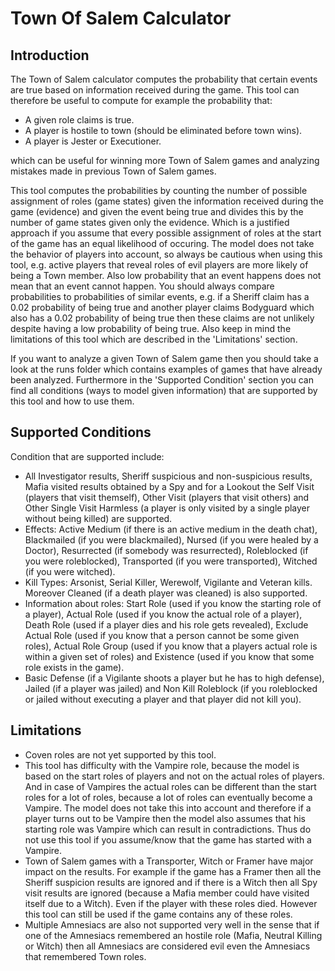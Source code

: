 # Town Of Salem Calculator
## Introduction
The Town of Salem calculator computes the probability that certain events are true based on information received during the game. This tool can therefore be useful to compute for example the probability that:
- A given role claims is true.
- A player is hostile to town (should be eliminated before town wins).
- A player is Jester or Executioner.

which can be useful for winning more Town of Salem games and analyzing mistakes made in previous Town of Salem games. 

This tool computes the probabilities by counting the number of possible assignment of roles (game states) given the information received during the game (evidence) and given the event being true and divides this by the number of game states given only the evidence. Which is a justified approach if you assume that every possible assignment of roles at the start of the game has an equal likelihood of occuring. The model does not take the behavior of players into account, so always be cautious when using this tool, e.g. active players that reveal roles of evil players are more likely of being a Town member. Also low probability that an event happens does not mean that an event cannot happen. You should always compare probabilities to probabilities of similar events, e.g. if a Sheriff claim has a 0.02 probability of being true and another player claims Bodyguard which also has a 0.02 probability of being true then these claims are not unlikely despite having a low probability of being true. Also keep in mind the limitations of this tool which are described in the 'Limitations' section.

If you want to analyze a given Town of Salem game then you should take a look at the runs folder which contains examples of games that have already been analyzed. Furthermore in the 'Supported Condition' section you can find all conditions (ways to model given information) that are supported by this tool and how to use them.

## Supported Conditions
Condition that are supported include:
- All Investigator results, Sheriff suspicious and non-suspicious results, Mafia visited results obtained by a Spy and for a Lookout the Self Visit (players that visit themself), Other Visit (players that visit others) and Other Single Visit Harmless (a player is only visited by a single player without being killed) are supported.
- Effects: Active Medium (if there is an active medium in the death chat), Blackmailed (if you were blackmailed), Nursed (if you were healed by a Doctor), Resurrected (if somebody was resurrected), Roleblocked (if you were roleblocked), Transported (if you were transported), Witched (if you were witched).
- Kill Types: Arsonist, Serial Killer, Werewolf, Vigilante and Veteran kills. Moreover Cleaned (if a death player was cleaned) is also supported.
- Information about roles: Start Role (used if you know the starting role of a player), Actual Role (used if you know the actual role of a player), Death Role (used if a player dies and his role gets revealed), Exclude Actual Role (used if you know that a person cannot be some given roles), Actual Role Group (used if you know that a players actual role is within a given set of roles) and Existence (used if you know that some role exists in the game).
- Basic Defense (if a Vigilante shoots a player but he has to high defense), Jailed (if a player was jailed) and Non Kill Roleblock (if you roleblocked or jailed without executing a player and that player did not kill you).

## Limitations
- Coven roles are not yet supported by this tool.
- This tool has difficulty with the Vampire role, because the model is based on the start roles of players and not on the actual roles of players. And in case of Vampires the actual roles can be different than the start roles for a lot of roles, because a lot of roles can eventually become a Vampire. The model does not take this into account and therefore if a player turns out to be Vampire then the model also assumes that his starting role was Vampire which can result in contradictions. Thus do not use this tool if you assume/know that the game has started with a Vampire.
- Town of Salem games with a Transporter, Witch or Framer have major impact on the results. For example if the game has a Framer then all the Sheriff suspicion results are ignored and if there is a Witch then all Spy visit results are ignored (because a Mafia member could have visited itself due to a Witch). Even if the player with these roles died. However this tool can still be used if the game contains any of these roles.
- Multiple Amnesiacs are also not supported very well in the sense that if one of the Amnesiacs remembered an hostile role (Mafia, Neutral Killing or Witch) then all Amnesiacs are considered evil even the Amnesiacs that remembered Town roles.
